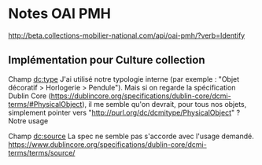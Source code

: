 # Notes OAI PMH

http://beta.collections-mobilier-national.com/api/oai-pmh/?verb=Identify

## Implémentation pour Culture collection

Champ <dc:type>
J'ai utilisé notre typologie interne (par exemple : "Objet décoratif > Horlogerie > Pendule"). Mais si on regarde la spécification Dublin Core (https://dublincore.org/specifications/dublin-core/dcmi-terms/#PhysicalObject), il me semble qu'on devrait, pour tous nos objets, simplement pointer vers "http://purl.org/dc/dcmitype/PhysicalObject" ?
Notre usage

Champ <dc:source>
La spec ne semble pas s'accorde avec l'usage demandé.
https://www.dublincore.org/specifications/dublin-core/dcmi-terms/terms/source/
